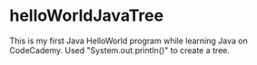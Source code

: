 # helloWorldJavaTree

This is my first Java HelloWorld program while learning Java on CodeCademy. Used "System.out.println()" to create a tree.
